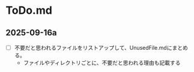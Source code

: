 # ToDo.md

## 2025-09-16a

  - [ ] 不要だと思われるファイルをリストアップして、UnusedFile.mdにまとめる。
    - ファイルやディレクトリごとに、不要だと思われる理由も記載する

